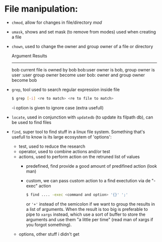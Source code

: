# File manipulation:

-   `chmod`, allow for changes in file/directory *mod*
-   `umask`, shows and set mask (to remove from modes) used when creating a file
-   `chown`, used to change the owner and group owner of a file or directory

    Argument   Results
    ---------- -----------------------------------
    bob        current file is owned by bob
    bob:user   owner is bob, group owner is user
    :user      group owner become user
    bob:       owner and group owner become bob

-   `grep`, tool used to search regular expression inside file

    ```bash
    $ grep [-i] <re to match> <re to file to match>
    ```

    -i option is given to ignore case (extra usefull)
-   `locate`, used in conjunction with `updatedb` (to update its filpath db),
    can be used to find files
-   `find`, super tool to find stuff in a linux file system. Something that's
    usefull to know is its large ecosystem of 'options':
    -   test, used to reduce the research
    -   operator, used to combine actions and/or test
    -   actions, used to perform action on the retruned list of values
        -   predefined, find provide a good amount of predifined action (look
            man)
        -   custom, we can pass custom action to a find exectution via de
            "-exec" action

            ```bash
            $ find .... -exec <command and option> '{}' ';'
            ```

            or `'+'` instead of the semicolon if we want to group the results in
            a list of arguments. When the result is too big is preferable to
            pipe to `xargs` instead, which use a sort of buffer to store the
            arguments and use them "a little per time" (read man of xargs if you
            forgot something).
    -   options, other stuff i didn't get
